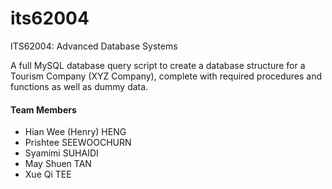 # its62004
ITS62004: Advanced Database Systems

A full MySQL database query script to create a database structure for a Tourism Company (XYZ Company), complete with required procedures and functions as well as dummy data.

#### Team Members
* Hian Wee (Henry) HENG
* Prishtee SEEWOOCHURN
* Syamimi SUHAIDI
* May Shuen TAN
* Xue Qi TEE
